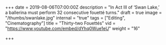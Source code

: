+++
date = 2019-08-06T07:00:00Z
description = "In Act III of ‘Swan Lake,’ a ballerina must perform 32 consecutive fouetté turns."
draft = true
image = "/thumbs/swanlake.jpg"
internal = "true"
tags = ["Editing", "Cinematography"]
title = "Thirty-two Fouettés"
vid = "https://www.youtube.com/embed/dYhq0Wue1eU"
weight = "16"

+++
